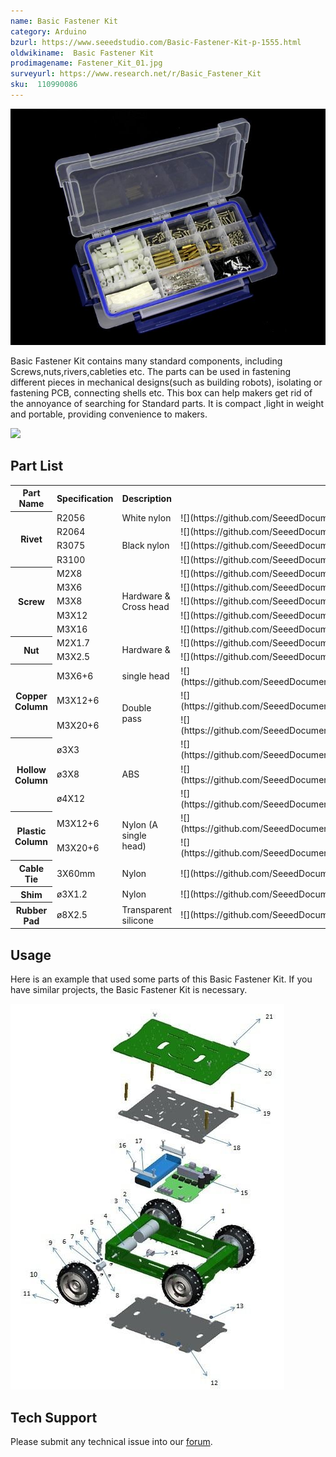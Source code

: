 ```yaml
---
name: Basic Fastener Kit
category: Arduino
bzurl: https://www.seeedstudio.com/Basic-Fastener-Kit-p-1555.html
oldwikiname:  Basic Fastener Kit
prodimagename: Fastener_Kit_01.jpg
surveyurl: https://www.research.net/r/Basic_Fastener_Kit
sku:  110990086
---
```

![](https://github.com/SeeedDocument/Basic_Fastener_Kit/raw/master/img/Fastener_Kit_01.jpg)

Basic Fastener Kit contains many standard components, including Screws,nuts,rivers,cableties etc. The parts can be used in fastening different pieces in mechanical designs(such as building robots), isolating or fastening PCB, connecting shells etc. This box can help makers get rid of the annoyance of searching for Standard parts. It is compact ,light in weight and portable, providing convenience to makers.

[![](https://github.com/SeeedDocument/Seeed-WiKi/raw/master/docs/images/300px-Get_One_Now_Banner-ragular.png)](https://www.seeedstudio.com/Basic-Fastener-Kit-p-1555.html)

##  Part List

<table  cellspacing="0" width="80%">
<tr>
<th scope="col"> Part Name
</th>
<th scope="col"> Specification
</th>
<th scope="col"> Description
</th>
<th scope="col"> Image
</th>
<th scope="col"> Quantity
</th></tr>
<tr>
<th rowspan="4" scope="row"> Rivet
</th>
<td> R2056
</td>
<td> White nylon
</td>
<td> ![](https://github.com/SeeedDocument/Basic_Fastener_Kit/raw/master/img/Rivet.jpg)
</td>
<td> 20
</td></tr>
<tr>
<td scope="row"> R2064
</td>
<td rowspan="3"> Black nylon
</td>
<td> ![](https://github.com/SeeedDocument/Basic_Fastener_Kit/raw/master/img/Rivet.jpg)
</td>
<td> 20
</td></tr>
<tr>
<td scope="row"> R3075
</td>
<td> ![](https://github.com/SeeedDocument/Basic_Fastener_Kit/raw/master/img/Rivet.jpg)
</td>
<td> 20
</td></tr>
<tr>
<td scope="row"> R3100
</td>
<td> ![](https://github.com/SeeedDocument/Basic_Fastener_Kit/raw/master/img/Rivet.jpg)
</td>
<td> 20
</td></tr>
<tr>
<th rowspan="5" scope="row"> Screw
</th>
<td> M2X8
</td>
<td rowspan="5"> Hardware &amp; Cross head
</td>
<td> ![](https://github.com/SeeedDocument/Basic_Fastener_Kit/raw/master/img/Screw1.jpg)
</td>
<td> 40
</td></tr>
<tr>
<td scope="row"> M3X6
</td>
<td> ![](https://github.com/SeeedDocument/Basic_Fastener_Kit/raw/master/img/Screw2.jpg)
</td>
<td> 20
</td></tr>
<tr>
<td scope="row"> M3X8
</td>
<td> ![](https://github.com/SeeedDocument/Basic_Fastener_Kit/raw/master/img/Screw3.jpg)
</td>
<td> 20
</td></tr>
<tr>
<td scope="row"> M3X12
</td>
<td> ![](https://github.com/SeeedDocument/Basic_Fastener_Kit/raw/master/img/Screw4.jpg)
</td>
<td> 20
</td></tr>
<tr>
<td scope="row"> M3X16
</td>
<td> ![](https://github.com/SeeedDocument/Basic_Fastener_Kit/raw/master/img/Screw5.jpg)
</td>
<td> 20
</td></tr>
<tr>
<th rowspan="2" scope="row"> Nut
</th>
<td> M2X1.7
</td>
<td rowspan="2"> Hardware &amp;
</td>
<td> ![](https://github.com/SeeedDocument/Basic_Fastener_Kit/raw/master/img/Nut1.jpg)
</td>
<td> 40
</td></tr>
<tr>
<td scope="row"> M3X2.5
</td>
<td> ![](https://github.com/SeeedDocument/Basic_Fastener_Kit/raw/master/img/Nut2.jpg)
</td>
<td> 50
</td></tr>
<tr>
<th rowspan="3" scope="row"> Copper Column
</th>
<td> M3X6+6
</td>
<td> single head
</td>
<td> ![](https://github.com/SeeedDocument/Basic_Fastener_Kit/raw/master/img/Copper_Column1.jpg)
</td>
<td> 12
</td></tr>
<tr>
<td scope="row"> M3X12+6
</td>
<td rowspan="2"> Double pass
</td>
<td> ![](https://github.com/SeeedDocument/Basic_Fastener_Kit/raw/master/img/Copper_Column2.jpg)
</td>
<td> 12
</td></tr>
<tr>
<td scope="row"> M3X20+6
</td>
<td> ![](https://github.com/SeeedDocument/Basic_Fastener_Kit/raw/master/img/Copper_Column3.jpg)
</td>
<td> 12
</td></tr>
<tr>
<th rowspan="3" scope="row">Hollow Column
</th>
<td> ø3X3
</td>
<td rowspan="3"> ABS
</td>
<td> ![](https://github.com/SeeedDocument/Basic_Fastener_Kit/raw/master/img/Hollow_Column1.jpg)
</td>
<td> 12
</td></tr>
<tr>
<td scope="row"> ø3X8
</td>
<td> ![](https://github.com/SeeedDocument/Basic_Fastener_Kit/raw/master/img/Hollow_Column2.jpg)
</td>
<td> 12
</td></tr>
<tr>
<td scope="row"> ø4X12
</td>
<td> ![](https://github.com/SeeedDocument/Basic_Fastener_Kit/raw/master/img/Hollow_Column3.jpg)
</td>
<td> 12
</td></tr>
<tr>
<th rowspan="2" scope="row">Plastic Column
</th>
<td> M3X12+6
</td>
<td rowspan="2"> Nylon (A single head)
</td>
<td> ![](https://github.com/SeeedDocument/Basic_Fastener_Kit/raw/master/img/Plastic_Column1.jpg)
</td>
<td> 12
</td></tr>
<tr>
<td scope="row"> M3X20+6
</td>
<td> ![](https://github.com/SeeedDocument/Basic_Fastener_Kit/raw/master/img/Plastic_Column2.jpg)
</td>
<td> 12
</td></tr>
<tr>
<th scope="row"> Cable Tie
</th>
<td> 3X60mm
</td>
<td> Nylon
</td>
<td> ![](https://github.com/SeeedDocument/Basic_Fastener_Kit/raw/master/img/Cable_Tie.jpg)
</td>
<td> 20
</td></tr>
<tr>
<th scope="row"> Shim
</th>
<td> ø3X1.2
</td>
<td> Nylon
</td>
<td> ![](https://github.com/SeeedDocument/Basic_Fastener_Kit/raw/master/img/Shim.jpg)
</td>
<td> 50
</td></tr>
<tr>
<th scope="row">Rubber Pad
</th>
<td> ø8X2.5
</td>
<td> Transparent silicone
</td>
<td> ![](https://github.com/SeeedDocument/Basic_Fastener_Kit/raw/master/img/Rubber_Pad.jpg)
</td>
<td> 20
</td></tr></table>

##  Usage

Here is an example that used some parts of this Basic Fastener Kit. If you have similar projects, the Basic Fastener Kit is necessary.

![](https://github.com/SeeedDocument/Basic_Fastener_Kit/raw/master/img/Parts_lists.jpg)

## Tech Support
Please submit any technical issue into our [forum](http://forum.seeedstudio.com/). 